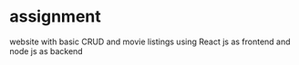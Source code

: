 # assignment
website with basic CRUD and movie listings using React js as frontend and node js as backend
